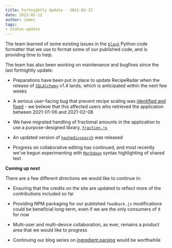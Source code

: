 ```yaml
---
title: Fortnightly Update - 2021-02-12
date: 2021-02-12
author: James
tags:
- status-update
---
```

The team learned of some existing issues in the [`black`](https://github.com/psf/black/) Python code formatter that we use to format some of our published code, and is providing time to help.

The team has also been working on maintenance and bugfixes since the last fortnightly update:

- Preparations have been put in place to update RecipeRadar when the release of [`SQLAlchemy`](https://github.com/sqlalchemy/sqlalchemy/) v1.4 lands, which is anticipated within the next few weeks

- A serious user-facing bug that prevent recipe scaling was [identified and fixed](https://github.com/openculinary/frontend/issues/191) - we believe that this affected users who retrieved the application between 2021-01-06 and 2021-02-08

- We have migrated handling of fractional amounts in the application to use a purpose-designed library, [`fraction.js`](https://www.npmjs.com/package/fraction.js)

- An updated version of [`hashedixsearch`](https://pypi.org/project/hashedixsearch/) was released

- Progress on collaborative editing has continued, and most recently we've begun experimenting with [`Markdown`](https://en.wikipedia.org/wiki/Markdown) syntax highlighting of shared text

**Coming up next**

There are a few different directions we would like to continue in:

- Ensuring that the credits on the site are updated to reflect more of the contributions included so far

- Providing NPM packaging for our published `feedback.js` modifications could be beneficial long-term, even if we are the only consumers of it for now

- Multi-user and multi-device collaboration, as ever, remains a product area that we would like to progress

- Continuing our blog series on [ingredient parsing](https://blog.reciperadar.com/posts/introduction-to-ingredient-parsing/) would be worthwhile
